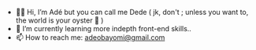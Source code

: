 - 👋🏿 Hi, I’m Adé but you can call me Dede ( jk, don't ; unless you want to, the world is your oyster 🤠 )
- 🌱 I’m currently learning more indepth front-end skills..
- 📫 How to reach me: adeobayomi@gmail.com
<!---
Elapache98/Elapache98 is a ✨ special ✨ repository because its `README.md` (this file) appears on your GitHub profile.
You can click the Preview link to take a look at your changes.
--->

